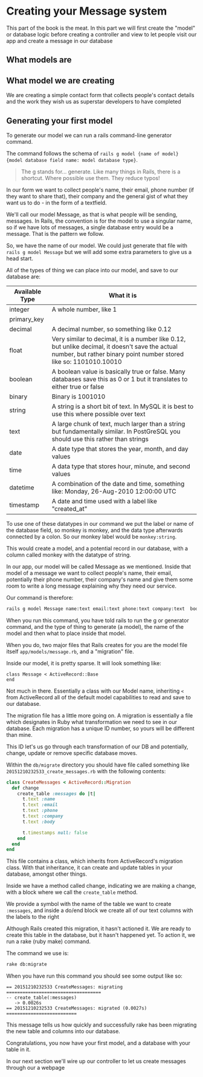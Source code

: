# Creating your Message system

This part of the book is the meat. In this part we will first create the "model" or database logic before creating a controller and view to let people visit our app and create a message in our database

## What models are

## What model we are creating

We are creating a simple contact form that collects people's contact details and the work they wish us as superstar developers to have completed

## Generating your first model

To generate our model we can run a rails command-line generator command.

The command follows the schema of ```rails g model {name of model} {model database field name: model database type}```.

> The g stands for... generate. Like many things in Rails, there is a shortcut. Where possible use them. They reduce typos!

In our form we want to collect people's name, their email, phone number (if they want to share that), their company and the general gist of what they want us to do - in the form of a textfield.

We'll call our model Message, as that is what people will be sending, messages. In Rails, the convention is for the model to use a singular name, so if we have lots of messages, a single database entry would be a message. That is the pattern we follow.

So, we have the name of our model. We could just generate that file with ```rails g model Message``` but we will add some extra parameters to give us a head start.

All of the types of thing we can place into our model, and save to our database are:

|Available Type   	|What it is   	|
|---	|---	|
|integer   	|A whole number, like 1 |
|primary_key   	|   	|
|decimal   	|A decimal number, so something like 0.12   	|
|float   	| Very similar to decimal, it is a number like 0.12, but unlike decimal, it doesn't save the actual number, but rather binary point number stored like so: 1101010.10010  	|
|boolean   	|A boolean value is basically true or false. Many databases save this as 0 or 1 but it translates to either true or false   	|
|binary   	|Binary is 1001010   	|
|string   	|A string is a short bit of text. In MySQL it is best to use this where possible over text   	|
|text   	|A large chunk of text, much larger than a string but fundamentally similar. In PostGreSQL you should use this rather than strings   	|
|date   	|A date type that stores the year, month, and day values |
|time   	|A data type that stores hour, minute, and second values|
|datetime   	|A combination of the date and time, something like: Monday, 26-Aug-2010 12:00:00 UTC   	|
|timestamp    |A date and time used with a label like "created_at" |


To use one of these datatypes in our command we put the label or name of the database field, so monkey is monkey, and the data type afterwards connected by a colon. So our monkey label would be ```monkey:string```.

This would create a model, and a potential record in our database, with a column called monkey with the datatype of string.

In our app, our model will be called Message as we mentioned. Inside that model of a message we want to collect people's name, their email, potentially their phone number, their company's name and give them some room to write a long message explaining why they need our service.

Our command is therefore:

```sh
rails g model Message name:text email:text phone:text company:text  body:text   
```

When you run this command, you have told rails to run the g or generator command, and the type of thing to generate (a model), the name of the model and then what to place inside that model.

When you do, two major files that Rails creates for you are the model file itself ```app/models/message.rb```, and a "migration" file.

Inside our model, it is pretty sparse. It will look something like:

```
class Message < ActiveRecord::Base
end
```

Not much in there. Essentially a class with our Model name, inheriting ```<``` from ActiveRecord all of the default model capabilities to read and save to our database.

The migration file has a little more going on. A migration is essentially a file which designates in Ruby what transformation we need to see in our database. Each migration has a unique ID number, so yours will be different than mine.

This ID let's us go through each transformation of our DB and potentially, change, update or remove specific database moves.

Within the ```db/migrate``` directory you should have file called something like ```20151210232533_create_messages.rb``` with the following contents:

```rb
class CreateMessages < ActiveRecord::Migration
  def change
    create_table :messages do |t|
      t.text :name
      t.text :email
      t.text :phone
      t.text :company
      t.text :body

      t.timestamps null: false
    end
  end
end
```

This file contains a class, which inherits from ActiveRecord's migration class. With that inheritance, it can create and update tables in your database, amongst other things.

Inside we have a method called change, indicating we are making a change, with a block where we call the ```create_table``` method.

We provide a symbol with the name of the table we want to create ```:messages```, and inside a do/end block we create all of our text columns with the labels to the right

Although Rails created this migration, it hasn't actioned it. We are ready to create this table in the database, but it hasn't happened yet. To action it, we run a rake (ruby make) command.

The command we use is:

```sh
rake db:migrate
```

When you have run this command you should see some output like so:

```
== 20151210232533 CreateMessages: migrating =================================== 
-- create_table(:messages)                                                      
   -> 0.0026s                                                                   
== 20151210232533 CreateMessages: migrated (0.0027s) ========================== 
```

This message tells us how quickly and successfully rake has been migrating the new table and columns into our database.

Congratulations, you now have your first model, and a database with your table in it.

In our next section we'll wire up our controller to let us create messages through our a webpage
